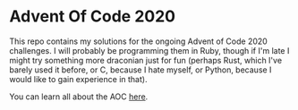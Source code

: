 # Advent Of Code 2020
This repo contains my solutions for the ongoing Advent of Code 2020 challenges. I will probably be programming them in Ruby, though if I'm late I might try something more draconian just for fun (perhaps Rust, which I've barely used it before, or C, because I hate myself, or Python, because I would like to gain experience in that).

You can learn all about the AOC [here](https://adventofcode.com).
